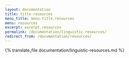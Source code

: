 ```yaml
---
layout: documentation
title: title.resources
menu_title: menu-title.resources
menu: resources
excerpt: excerpt.resources
permalink: /documentation/linguistic-resources/
redirect_from: /documentation/resources/
---
```


{% translate_file documentation/linguistic-resources.md %}
